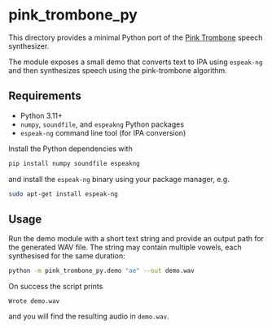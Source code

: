 # pink_trombone_py

This directory provides a minimal Python port of the [Pink Trombone](https://github.com/khuong291/pink-trombone) speech synthesizer.

The module exposes a small demo that converts text to IPA using `espeak-ng` and then synthesizes speech using the pink-trombone algorithm.

## Requirements

- Python 3.11+
- `numpy`, `soundfile`, and `espeakng` Python packages
- `espeak-ng` command line tool (for IPA conversion)

Install the Python dependencies with

```bash
pip install numpy soundfile espeakng
```

and install the `espeak-ng` binary using your package manager, e.g.

```bash
sudo apt-get install espeak-ng
```

## Usage

Run the demo module with a short text string and provide an output path for the generated WAV file. The string may
contain multiple vowels, each synthesised for the same duration:

```bash
python -m pink_trombone_py.demo "ae" --out demo.wav
```

On success the script prints

```
Wrote demo.wav
```

and you will find the resulting audio in `demo.wav`.
